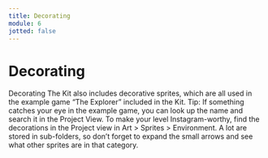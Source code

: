 ```yaml
---
title: Decorating
module: 6
jotted: false
---
```


# Decorating

Decorating
The Kit also includes decorative sprites, which are all used in the example game “The Explorer” included in the Kit.
Tip: If something catches your eye in the example game, you can look up the name and search it in the Project View.
To make your level Instagram-worthy, find the decorations in the Project view in Art > Sprites > Environment. A lot are stored in sub-folders, so don’t forget to expand the small arrows and see what other sprites are in that category.
